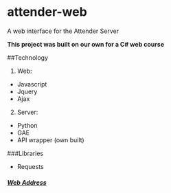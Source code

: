 # attender-web
A web interface for the Attender Server

**This project was built on our own for a C# web course** 

##Technology
1. Web:
  * Javascript
  * Jquery
  * Ajax
2. Server:
  * Python
  * GAE
  * API wrapper (own built)

###Libraries
* Requests

##### [Web Address](http://attender-web.appspot.com)

